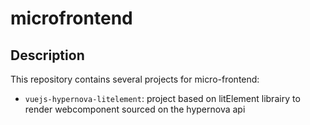 # microfrontend

## Description

This repository contains several projects for micro-frontend:

- `vuejs-hypernova-litelement`: project based on litElement librairy to render webcomponent sourced on the hypernova api